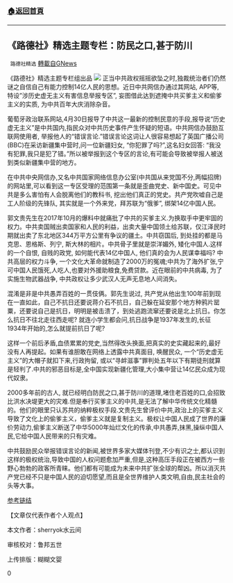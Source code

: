 ###  [:house:返回首頁](https://github.com/ourhimalayas/txt)
---

## 《路德社》精选主题专栏：防民之口,甚于防川
` 路德社精选` [轉載自GNews](https://gnews.org/zh-hans/1169047/)

《路德社》精选主题专栏组出品
![]()![](https://www.gnews.org/wp-content/uploads/2021/05/china-3303411_1920.jpg)
正当中共政权摇摇欲坠之时,独裁统治者们仍然谜之自信自己有能力控制14亿人民的思想。近日中共网信办通过其网站, APP等, 特设”涉历史虚无主义有害信息举报专区”, 妄图借此达到遮掩中共买爹主义和偷爹主义的实质, 为中共百年大庆消除杂音。

葡萄牙政治联系网站,4月30日报导了中共这一最新的控制民意的手段,报导说“历史虚无主义”是中共国内,指民众对中共历史事件产生怀疑的短语。中共网信办鼓励互联网使用者, 举报他人的“错误言论.”错误言论这词让人很容易想起了英国广播公司(BBC)在采访新疆集中营时,问一位新疆妇女, “你犯罪了吗?”,这名妇女回答: “我没有犯罪,我只是犯了错。”所以被举报到这个专区的言论,有可能会导致被举报人被送到类似新疆集中营的地方。

在中共中央网信办,又名中共国家网络信息办公室(中共国从来党国不分,两幅招牌)的网站里,可以看到这一专区受理的范围第一条就是歪曲党史、新中国史。可见中共是多么害怕有人会脱离他们的教科书, 挖出他们真正的党史。共产党吹嘘自己是工人阶级的先锋队, 其实就是一个外来党，拜苏联为“俄爹”, 绑架14亿中国人民。

郭文贵先生在2017年10月的爆料中就痛批了中共的买爹主义.为换取手中更牢固的权力。中共卖国贼出卖国家和人民的利益，出卖大量中国领土给苏联，仅江泽民时期就出卖了东北地区344万平方公里有争议的疆土。中共窃国后, 到处挂的都是马克思、恩格斯、列宁, 斯大林的相片。中共骨子里就是崇洋媚外, 矮化中国人.这样的一个自恨, 自贱的政党, 如何能代表14亿中国人, 他们真的会为人民谋幸福吗? 中共高层的权力斗争, 一个文化大革命就制造了2000万的冤魂;中共为了海外扩张,宁可中国人民饿死,人吃人,也要对外援助粮食,免费贷款。近在眼前的中共病毒, 为了实施生物武器战争, 中共政权让多少武汉人无声无息地人间消失。

混淆是非是中共愚弄百姓的一贯伎俩。郭先生说过, 共产党从他出生100年前到现在一直如此，自己不抗日还要说蒋介石不抗日，自己躲在延安那个地方种鸦片罂粟，还要说自己是抗日，明明是被击溃了，到处逃跑流窜还要说是北上抗日。你怎么抗日不往北走往西走呢? 就连小学生都会问,抗日战争是1937年发生的,长征 1934年开始的,怎么就提前抗日了呢?

这样一个前后矛盾,血债累累的党史,当然得改头换面,把真实的史实藏起来的,最好没有人再提起。如果有谁胆敢在网络上透露中共真面目, 唤醒民众, 一个“历史虚无主义”的大帽子就扣下来,行政拘留, 或以“寻衅滋事”罪判处五年以下有期徒刑就算是轻判了.中共的邪恶目标是,全中国实现新疆化管理,大小集中营让14亿民众成为现代奴隶。

2000多年前的古人, 就已经明白防民之口,甚于防川的道理,堵住老百姓的口,会招致比洪水决堤更大的灾难.但是奉行买爹主义的中共,是无法了解中华传统文化精髓的。他们的眼里只认苏共的纳粹极权手段.文贵先生曾评价中共,政治上的买爹主义导致了文化上的偷爹主义，偷爹主义就是复制主义。极权让中国人民成了世界的廉价劳动力,偷爹主义断送了中华5000年灿烂文化的传承,中共愚弄,抹黑,操纵中国人民,它给中国人民带来的只有灾难。

中共鼓励民众举报错误言论的新闻,被世界多家大媒体刊登,不少有识之士,都认识到这样的极权统治,导致中国的人权问题愈加严重,但是,这种高压手段正在被西方一些野心勃勃的政客所青睐。他们都有可能成为未来中共扩张全球的帮凶。所以消灭共产党已经不只是中国人民的迫切愿望,而且是全世界维护人类文明,自由,民主社会的头等大事。



[参考链结](https://conexaopolitica.com.br/mundo/governo-comunista-chines-lanca-aplicativo-para-cidadaos-denunciarem-pessoas-por-opinioes-equivocadas/amp/?__twitter_impression=true)

【文章仅代表作者个人观点】

本文作者：sherryok水云间

审核校对：鲁邦五世

上传排版：糊糊文婴

0

